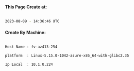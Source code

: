 
   
#### This Page Create at:

```bash

2023-08-09 - 14:36:46 UTC

```

#### Create By Machine:

```bash

Host Name : fv-az413-254

platform  : Linux-5.15.0-1042-azure-x86_64-with-glibc2.35

Ip Local  : 10.1.0.224

```

